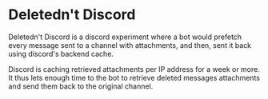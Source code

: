 # Deletedn't Discord

Deletedn't Discord is a discord experiment where a bot would prefetch 
every message sent to a channel with attachments, and then, 
sent it back using discord's backend cache.

Discord is caching retrieved attachments per IP address for a week or more. 
It thus lets enough time to the bot to retrieve deleted messages attachments 
and send them back to the original channel.
